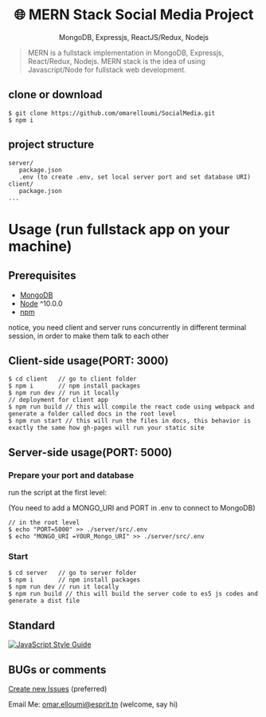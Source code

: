 <h1 align="center">
🌐 MERN Stack Social Media Project
</h1>
<p align="center">
MongoDB, Expressjs, ReactJS/Redux, Nodejs
</p>

> MERN is a fullstack implementation in MongoDB, Expressjs, React/Redux, Nodejs.
MERN stack is the idea of using Javascript/Node for fullstack web development.

## clone or download
```terminal
$ git clone https://github.com/omarelloumi/SocialMedia.git
$ npm i
```

## project structure
```terminal
server/
   package.json
   .env (to create .env, set local server port and set database URI)
client/
   package.json
...
```

# Usage (run fullstack app on your machine)

## Prerequisites
- [MongoDB](https://gist.github.com/nrollr/9f523ae17ecdbb50311980503409aeb3)
- [Node](https://nodejs.org/en/download/) ^10.0.0
- [npm](https://nodejs.org/en/download/package-manager/)

notice, you need client and server runs concurrently in different terminal session, in order to make them talk to each other

## Client-side usage(PORT: 3000)
```terminal
$ cd client   // go to client folder
$ npm i       // npm install packages
$ npm run dev // run it locally
// deployment for client app
$ npm run build // this will compile the react code using webpack and generate a folder called docs in the root level
$ npm run start // this will run the files in docs, this behavior is exactly the same how gh-pages will run your static site
```

## Server-side usage(PORT: 5000)

### Prepare your port and database

run the script at the first level:

(You need to add a MONGO_URI and PORT in .env to connect to MongoDB)

```terminal
// in the root level
$ echo "PORT=5000" >> ./server/src/.env
$ echo "MONGO_URI =YOUR_Mongo_URI" >> ./server/src/.env
```

### Start

```terminal
$ cd server   // go to server folder
$ npm i       // npm install packages
$ npm run dev // run it locally
$ npm run build // this will build the server code to es5 js codes and generate a dist file
```

## Standard

[![JavaScript Style Guide](https://cdn.rawgit.com/standard/standard/master/badge.svg)](https://github.com/standard/standard)

## BUGs or comments

[Create new Issues](https://github.com/omarelloumi/SocialMedia/issues) (preferred)

Email Me: omar.elloumi@esprit.tn (welcome, say hi)
